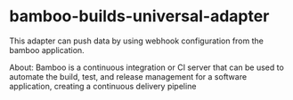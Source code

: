 # bamboo-builds-universal-adapter
 This adapter can push data by using webhook configuration from the bamboo application.

 About:
 Bamboo is a continuous integration or CI server that can be used to automate the build, test, and release management for a software application, creating a continuous delivery pipeline
